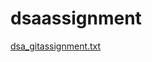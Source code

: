 # dsaassignment
[dsa_gitassignment.txt](https://github.com/suyog12345/dsaassignment/files/7100714/dsa_gitassignment.txt)
